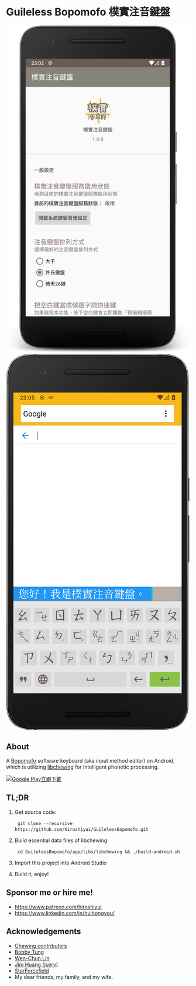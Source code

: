 # Guileless Bopomofo 樸實注音鍵盤

![Screenshot of Guileless Bopomofo](./device-2020-12-19-230300.png)
![Screenshot of Guileless Bopomofo](./device-2020-12-19-230517.png)
## About

A [Bopomofo](https://en.wikipedia.org/wiki/Bopomofo) software keyboard (aka input method editor) on Android, which is utilizing [libchewing](http://chewing.im/) for intelligent phonetic processing.

<a href='https://play.google.com/store/apps/details?id=org.ghostsinthelab.apps.guilelessbopomofo&pcampaignid=pcampaignidMKT-Other-global-all-co-prtnr-py-PartBadge-Mar2515-1'><img alt='Google Play立即下載' src='https://play.google.com/intl/en_us/badges/static/images/badges/zh-tw_badge_web_generic.png'/></a>

## TL;DR

1. Get source code:

        git clone --recursive https://github.com/hiroshiyui/GuilelessBopomofo.git

1. Build essential data files of libchewing:

        cd GuilelessBopomofo/app/libs/libchewing && ./build-android.sh

1. Import this project into Android Studio

1. Build it, enjoy!

## Sponsor me or hire me!

* https://www.patreon.com/hiroshiyui
* https://www.linkedin.com/in/huihongyou/

## Acknowledgements

* [Chewing contributors](http://chewing.im/about.html)
* [Bobby Tung](https://bobtung.medium.com/)
* [Wen-Chun Lin](https://github.com/cataska)
* [Jim Huang (jserv)](https://github.com/jserv)
* [StarForcefield](https://starforcefield.wordpress.com/)
* My dear friends, my family, and my wife.
